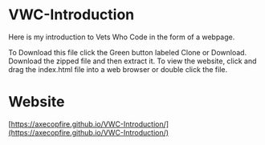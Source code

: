 # VWC-Introduction
Here is my introduction to Vets Who Code in the form of a webpage.

To Download this file click the Green button labeled Clone or Download.
Download the zipped file and then extract it.
To view the website, click and drag the index.html file into a web browser or double click the file.


# Website
[https://axecopfire.github.io/VWC-Introduction/](https://axecopfire.github.io/VWC-Introduction/)
